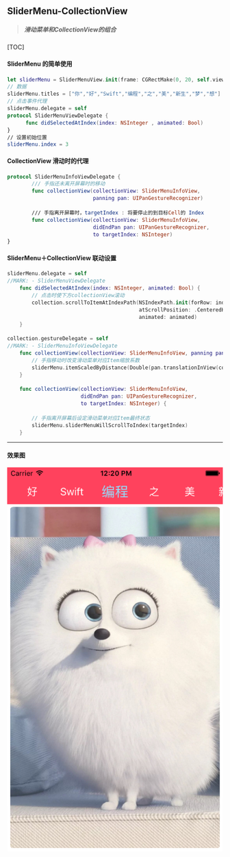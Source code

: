 ## SliderMenu-CollectionView

> ##### 滑动菜单和CollectionView的组合

[TOC]

#### SliderMenu 的简单使用

```swift
let sliderMenu = SliderMenuView.init(frame: CGRectMake(0, 20, self.view.frame.width, 44))
// 数据
sliderMenu.titles = ["你","好","Swift","编程","之","美","新生","梦","想"]
// 点击事件代理
sliderMenu.delegate = self
protocol SliderMenuViewDelegate {
      func didSelectedAtIndex(index: NSInteger , animated: Bool)
}
// 设置初始位置
sliderMenu.index = 3
```

#### CollectionView 滑动时的代理

```swift
protocol SliderMenuInfoViewDelegate {
        /// 手指还未离开屏幕时的移动
        func collectionView(collectionView: SliderMenuInfoView, 
                            panning pan: UIPanGestureRecognizer)
  
        /// 手指离开屏幕时，targetIndex : 将要停止的到目标Cell的 Index
        func collectionView(collectionView: SliderMenuInfoView, 
                            didEndPan pan: UIPanGestureRecognizer, 
                            to targetIndex: NSInteger)
}
```

#### SliderMenu＋CollectionView 联动设置

```swift
sliderMenu.delegate = self
//MARK: - SliderMenuViewDelegate
    func didSelectedAtIndex(index: NSInteger, animated: Bool) {
        // 点击时使下方collectionView滚动
        collection.scrollToItemAtIndexPath(NSIndexPath.init(forRow: index, inSection: 0), 
                                           atScrollPosition: .CenteredHorizontally, 
                                           animated: animated)
    }

collection.gestureDelegate = self
//MARK: - SliderMenuInfoViewDelegate
    func collectionView(collectionView: SliderMenuInfoView, panning pan: UIPanGestureRecognizer) {
        // 手指移动时改变滑动菜单对应Item缩放系数
        sliderMenu.itemScaledByDistance(Double(pan.translationInView(collectionView).x))
    }

    func collectionView(collectionView: SliderMenuInfoView, 
                        didEndPan pan: UIPanGestureRecognizer, 
                        to targetIndex: NSInteger) {
      
        // 手指离开屏幕后设定滑动菜单对应Item最终状态
        sliderMenu.sliderMenuWillScrollToIndex(targetIndex)
    }
```

------

#### 效果图

![image](https://github.com/AllenOoo/SliderMenu-CollectionView/blob/master/效果图/Simulator%20Screen%20Shot%202016年8月27日%20下午12.20.29.png)

